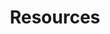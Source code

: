 ---
financial_year: 2017-18
slug: resources
layout: resources
years:
- [2015-16, /2015-16/resources, link]
- [2016-17, /2016-17/resources, link]
- [2017-18, /2017-18/resources, active]
active: learning-centre
title: Resources
nested: false
---